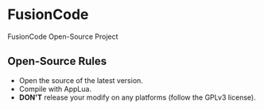 # FusionCode
FusionCode Open-Source Project
## Open-Source Rules
* Open the source of the latest version.
* Compile with AppLua.
* **DON'T** release your modify on any platforms (follow the GPLv3 license).
